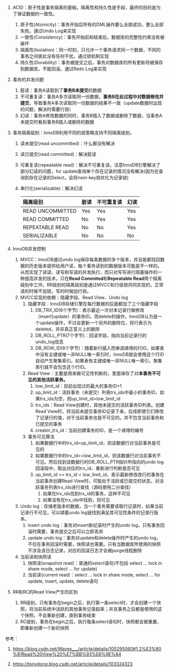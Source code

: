 1. ACID：原子性是事务隔离的基础，隔离性和持久性是手段，最终的目的是为了保证数据的一致性。

   1. 原子性(Atomicity)：事务开始后所有的DML操作要么全部成功，要么全部失败。通过Undo Log来实现
   2. 一致性(Consistency)：事务开始前和结束后，数据库的完整性约束没有被破坏
   3. 隔离性(Isolation)：同一时刻，只允许一个事务请求同一个数据，不同的事务之间彼此没有任何干扰。通过锁机制实现
   4. 持久性(Durability)：事务被提交之后，事务对数据库的所有更新将被保存到数据库，不能回滚。通过Redo Log来实现

2. 事务的并发问题

   1. 脏读：事务A读取到了**事务B未提交**的数据
   2. 不可重复读：事务A多次读取同一份数据，**事务B在此过程中对数据修改并提交**，导致事务A多次读取同一份数据的结果不一致（update数据时出现的问题，解决时需要行锁）
   3. 幻读：事务A修改数据的同时，事务B插入了数据或删除了数据，当事务A未提交时看到事务B插入或删除的数据

3. 事务隔离级别：InnoDB利用不同的锁策略支持不同隔离级别。

    1. 读未提交(read uncommitted)：什么都没有解决

    2. 读已提交(read committed)：解决脏读

    3. 可重复读(repeatable read)：解决不可重复读。注意InnoDB引擎解决了部分幻读的问题，for update查询单个存在记录的情况没有解决(因为在查询到存在记录的Select，会将next-key锁优化为记录锁)

    4. 串行化(serializable)：解决幻读

       | 隔离级别         | 脏读 | 不可重复读 | 幻读 |
       | :--------------- | :--- | :--------- | :--- |
       | READ UNCOMMITTED | Yes  | Yes        | Yes  |
       | READ COMMITTED   | No   | Yes        | Yes  |
       | REPEATABLE READ  | No   | No         | Yes  |
       | SERIALIZABLE     | No   | No         | No   |

4. InnoDB并发控制
   1. MVCC：InnoDB通过undo log保存每条数据的多个版本，并且能都找回数据的历史版本提供给用户读，每个事务读到的数据版本可能是不一样的。从而实现了读读、读写和写读的并发执行，而只对写写进行阻塞操作的一种提高并发的技术。只在**Read Commited**和**Repeatable Read**两个隔离级别中工作。RR级别的隔离级别是通过MVCC和行级锁共同实现的，正常读的时候不加锁，写的时候加行锁。
   2. MVCC实现的依赖：隐藏字段、Read View、Undo log
      1. 隐藏字段：InnoDB存储引擎在每行数据的后面都加了三个隐藏字段
         1. DB_TRX_ID(6个字节)：表示最近一次对本记录行做修改（insert|update）的事务ID。而delete的操作，InnoDB认为是一个update操作，不过会更新一个另外的删除位，将行表示为deleted，并非真正意义上的删除
         2. DB_ROLL_PTR(7个字节)：回滚字段，指向当前记录行的undo_log信息
         3. DB_ROW_ID(6个字节)：随着新行插入而单调递增的行ID。如果表中没有主键或唯一非NULL唯一索引时，InnoDB就会使用这个行ID自动产生聚集索引。如果表有主键或唯一非NULL唯一索引，聚集索引就不会包含这个行ID。
      2. Read View：主要是用来做可见性判断的，里面保存了对**本事务不可见的其他活跃事务。**
         1. low_limit_id：目前出现过的最大的事务ID+1
         2. up_limit_id：活跃事务（未提交）列表trx_ids中最小的事务ID，如果trx_ids为空，则up_limit_id=low_limit_id
         3. trx_ids：Read View创建时，其他未提交的活跃事务ID列表。创建Read View时，将当前未提交事务ID记录下来，后续即使它们修改了记录行的值，对于当前事务也是不可见的。并不包含当前事务和已提交的事务
         4. creator_trx_id：当前创建事务的ID，是一个递增的编号
      3. 事务可见算法
         1. 如果数据行中的trx_id<up_limit_id，则该数据行对当前事务是可见的
         2. 如果数据行中的trx_id>=low_limit_id，则该数据行对当前事务不可见。然后找到该数据行的DB_ROLL_PTR指针所指向的undo log回滚段中，取出对应的trx_id，重新进行判断是否可见
         3. up_limit_id <= trx_id < low_limit_id，表示最新修改改行的事务在当前事务创建Read View时，可能处于活跃或已提交的状态，对活跃事务列表trx_ids进行查找（源码使用二分查找）
            1. 如果在trx_ids找到trx_id的事务，这种不可见
            2. 如果没有在trx_ids中找到，则可见
   3. Undo log：存储老版本的数据，当一个事务需要读取行记录时，如果当前记录行不可见，可以顺着undo log链找到满足其可见性条件的记录行版本。
      1. insert undo log：事务对insert新纪录时产生的undo log，只有事务回滚时需要，事务提交之后可以立即丢弃
      2. update undo log：事务对update和delete操作时产生的undo log，不仅在事务回滚时需要，快照读也需要。只有当数据库所使用的快照不涉及该日志记录，对应的回滚日志才会被purge线程删除
   4. 当前读和快照读
      1. 快照读(snapshot read)：普通的select语句(不包括 select ... lock in share mode, select ... for update)
      2. 当前读(current read)：select ... lock in share mode, select ... for update, insert, update, delete语句
5. RR和RC的Read View产生的区别
   1. RR级别，只有事务在begin之后，执行第一条select时，才会创建一个快照，将当前系统中活跃的其他事务记录起来；并且事务之后都是使用的这个快照，不会重新创建，直到事务结束
   2. RC级别，事务在begin之后，执行每条select语句时，快照都会被重置，即重新创建一个新的快照







参考：

1. https://blog.csdn.net/Waves___/article/details/105295060#1.2%E3%80%81Read%20View%20%E7%BB%93%E6%9E%84

2. https://tonydong.blog.csdn.net/article/details/103324323